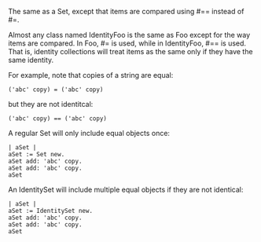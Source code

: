 The same as a Set, except that items are compared using #== instead of #=.Almost any class named IdentityFoo is the same as Foo except for the way items are compared.  In Foo, #= is used, while in IdentityFoo, #== is used.  That is, identity collections will treat items as the same only if they have the same identity.For example, note that copies of a string are equal:	('abc' copy) = ('abc' copy)but they are not identitcal:	('abc' copy) == ('abc' copy)A regular Set will only include equal objects once:	| aSet |	aSet := Set new.	aSet add: 'abc' copy.	aSet add: 'abc' copy.	aSetAn IdentitySet will include multiple equal objects if they are not identical:	| aSet |	aSet := IdentitySet new.	aSet add: 'abc' copy.	aSet add: 'abc' copy.	aSet